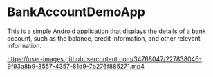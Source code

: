 # BankAccountDemoApp
This is a simple Android application that displays the details of a bank account, such as the balance, credit information, and other relevant information.



https://user-images.githubusercontent.com/34768047/227838046-9f93a8b9-3557-4357-81d9-7b276f885271.mp4
